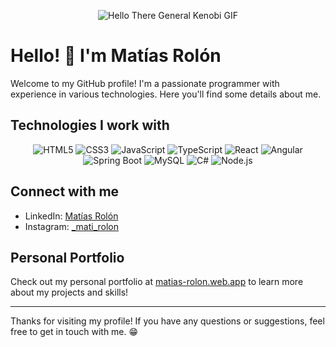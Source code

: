 <p align="center">
  <img src="https://github.com/matias-rolon/matias-rolon/assets/73318709/b65edb44-9e9b-40d8-a6b2-6c5979d17cbb" alt="Hello There General Kenobi GIF"/>
</p>


# Hello! 👋 I'm Matías Rolón

Welcome to my GitHub profile! I'm a passionate programmer with experience in various technologies. Here you'll find some details about me.

## Technologies I work with

<p align="center">
  <img src="https://img.icons8.com/color/55/000000/html-5.png" alt="HTML5"/>
  <img src="https://img.icons8.com/color/55/000000/css3.png" alt="CSS3"/>
  <img src="https://img.icons8.com/color/55/000000/javascript.png" alt="JavaScript"/>
  <img src="https://img.icons8.com/color/55/000000/typescript.png" alt="TypeScript"/>
  <img src="https://img.icons8.com/color/55/000000/react-native.png" alt="React"/>
  <img src="https://img.icons8.com/color/55/000000/angularjs.png" alt="Angular"/>
  <img src="https://img.icons8.com/color/55/000000/spring-logo.png" alt="Spring Boot"/>
  <img src="https://img.icons8.com/color/48/000000/mysql.png" alt="MySQL"/>
  <img src="https://img.icons8.com/color/48/000000/c-sharp-logo.png" alt="C#"/>
  <img src="https://img.icons8.com/color/48/000000/nodejs.png" alt="Node.js"/>
</p>

## Connect with me

- LinkedIn: [Matías Rolón](https://www.linkedin.com/in/matias-rolon/)
- Instagram: [\_mati\_rolon](https://www.instagram.com/_mati_rolon/?hl=es-la)

## Personal Portfolio

Check out my personal portfolio at [matias-rolon.web.app](https://matias-rolon.web.app) to learn more about my projects and skills!

---

Thanks for visiting my profile! If you have any questions or suggestions, feel free to get in touch with me. 😁
